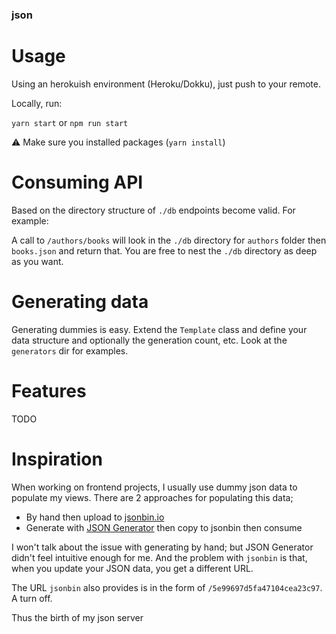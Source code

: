 ### json

# Usage
Using an herokuish environment (Heroku/Dokku), just push to your remote.

Locally, run:

`yarn start` or `npm run start`

⚠ Make sure you installed packages (`yarn install`)

# Consuming API
Based on the directory structure of `./db` endpoints become valid. For example:

A call to `/authors/books` will look in the `./db` directory for `authors` folder then `books.json` and return that. You are free to nest the `./db` directory as deep as you want.

# Generating data

Generating dummies is easy. Extend the `Template` class and define your data structure and optionally the generation count, etc. Look at the `generators` dir for examples.

# Features
TODO

# Inspiration
When working on frontend projects, I usually use dummy json data to populate my views. There are 2 approaches for populating this data;
- By hand then upload to [jsonbin.io](https://jsonbin.io)
- Generate with [JSON Generator](https://next.json-generator.com) then copy to jsonbin then consume

I won't talk about the issue with generating by hand; but JSON Generator didn't feel intuitive enough for me. And the problem with `jsonbin` is that, when you update your JSON data, you get a different URL.

The URL `jsonbin` also provides is in the form of `/5e99697d5fa47104cea23c97`. A turn off.

Thus the birth of my json server
